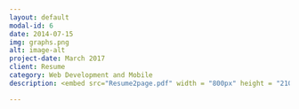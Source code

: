 ```yaml
---
layout: default
modal-id: 6
date: 2014-07-15
img: graphs.png
alt: image-alt
project-date: March 2017
client: Resume
category: Web Development and Mobile
description: <embed src="Resume2page.pdf" width = "800px" height = "2100px"/>

---
```

